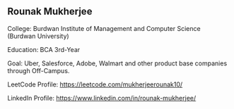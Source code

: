 
## Rounak Mukherjee

College: Burdwan Institute of Management and Computer Science (Burdwan University)

Education: BCA 3rd-Year

Goal: Uber, Salesforce, Adobe, Walmart and other product base companies through Off-Campus.  

LeetCode Profile: https://leetcode.com/mukherjeerounak10/

LinkedIn Profile: https://www.linkedin.com/in/rounak-mukherjee/




  
